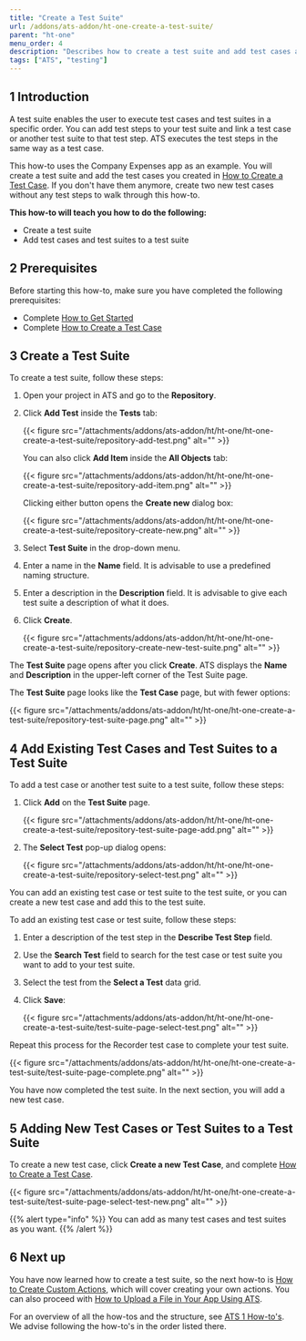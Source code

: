```yaml
---
title: "Create a Test Suite"
url: /addons/ats-addon/ht-one-create-a-test-suite/
parent: "ht-one"
menu_order: 4
description: "Describes how to create a test suite and add test cases and test suites to your test suite."
tags: ["ATS", "testing"]
---
```


## 1 Introduction

A test suite enables the user to execute test cases and test suites in a specific order. You can add test steps to your test suite and link a test case or another test suite to that test step. ATS executes the test steps in the same way as a test case.

This how-to uses the Company Expenses app as an example. You will create a test suite and add the test cases you created in [How to Create a Test Case](/addons/ats-addon/ht-one-create-a-test-case/). If you don't have them anymore, create two new test cases without any test steps to walk through this how-to. 

**This how-to will teach you how to do the following:**

* Create a test suite
* Add test cases and test suites to a test suite

## 2 Prerequisites

Before starting this how-to, make sure you have completed the following prerequisites:

* Complete [How to Get Started](/addons/ats-addon/ht-one-getting-started/)
* Complete [How to Create a Test Case](/addons/ats-addon/ht-one-create-a-test-case/)

## 3 Create a Test Suite

To create a test suite, follow these steps:

1.  Open your project in ATS and go to the **Repository**.
2.  Click **Add Test** inside the **Tests** tab:
    
    {{< figure src="/attachments/addons/ats-addon/ht/ht-one/ht-one-create-a-test-suite/repository-add-test.png" alt="" >}}

    You can also click **Add Item** inside the **All Objects** tab:
    
    {{< figure src="/attachments/addons/ats-addon/ht/ht-one/ht-one-create-a-test-suite/repository-add-item.png" alt="" >}}

    Clicking either button opens the **Create new** dialog box:
    
    {{< figure src="/attachments/addons/ats-addon/ht/ht-one/ht-one-create-a-test-suite/repository-create-new.png" alt="" >}}

3.  Select **Test Suite** in the drop-down menu.
4.  Enter a name in the **Name** field. It is advisable to use a predefined naming structure.
5.  Enter a description in the **Description** field. It is advisable to give each test suite a description of what it does.
6.  Click **Create**.
    
    {{< figure src="/attachments/addons/ats-addon/ht/ht-one/ht-one-create-a-test-suite/repository-create-new-test-suite.png" alt="" >}}

The **Test Suite** page opens after you click **Create**. ATS displays the **Name** and **Description** in the upper-left corner of the Test Suite page.

The **Test Suite** page looks like the **Test Case** page, but with fewer options:
    
{{< figure src="/attachments/addons/ats-addon/ht/ht-one/ht-one-create-a-test-suite/repository-test-suite-page.png" alt="" >}}
    
## 4 Add Existing Test Cases and Test Suites to a Test Suite

To add a test case or another test suite to a test suite, follow these steps:

1.  Click **Add** on the **Test Suite** page.
    
    {{< figure src="/attachments/addons/ats-addon/ht/ht-one/ht-one-create-a-test-suite/repository-test-suite-page-add.png" alt="" >}}

2.  The **Select Test** pop-up dialog opens:
    
    {{< figure src="/attachments/addons/ats-addon/ht/ht-one/ht-one-create-a-test-suite/repository-select-test.png" alt="" >}}

You can add an existing test case or test suite to the test suite, or you can create a new test case and add this to the test suite.
  
To add an existing test case or test suite, follow these steps:

1.  Enter a description of the test step in the **Describe Test Step** field.
2.  Use the **Search Test** field to search for the test case or test suite you want to add to your test suite.
3.  Select the test from the **Select a Test** data grid. 
4.  Click **Save**:
    
    {{< figure src="/attachments/addons/ats-addon/ht/ht-one/ht-one-create-a-test-suite/test-suite-page-select-test.png" alt="" >}}

Repeat this process for the Recorder test case to complete your test suite.

{{< figure src="/attachments/addons/ats-addon/ht/ht-one/ht-one-create-a-test-suite/test-suite-page-complete.png" alt="" >}}

You have now completed the test suite. In the next section, you will add a new test case.

## 5 Adding New Test Cases or Test Suites to a Test Suite

To create a new test case, click **Create a new Test Case**, and complete [How to Create a Test Case](/addons/ats-addon/ht-one-create-a-test-case/).
    
{{< figure src="/attachments/addons/ats-addon/ht/ht-one/ht-one-create-a-test-suite/test-suite-page-select-test-new.png" alt="" >}}

{{% alert type="info" %}}
You can add as many test cases and test suites as you want. 
{{% /alert %}}

## 6 Next up

You have now learned how to create a test suite, so the next how-to is [How to Create Custom Actions](/addons/ats-addon/ht-one-create-custom-actions/), which will cover creating your own actions. You can also proceed with [How to Upload a File in Your App Using ATS](/addons/ats-addon/ht-one-upload-file-using-ats/).

For an overview of all the how-tos and the structure, see [ATS 1 How-to's](/addons/ats-addon/ht-one/). We advise following the how-to's in the order listed there.
